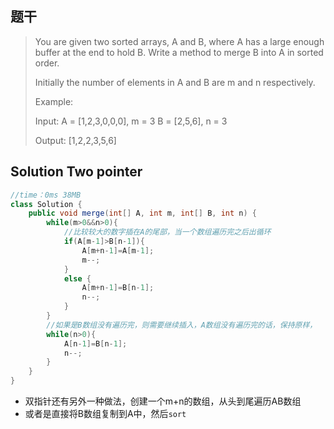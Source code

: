## 题干

> You are given two sorted arrays, A and B, where A has a large enough buffer at the end to hold B. Write a method to merge B into A in sorted order.
>
> Initially the number of elements in A and B are m and n respectively.
>
> Example:
>
> Input:
> A = [1,2,3,0,0,0], m = 3
> B = [2,5,6],       n = 3
>
> Output: [1,2,2,3,5,6]

## Solution Two pointer

```java
//time：0ms 38MB
class Solution {
    public void merge(int[] A, int m, int[] B, int n) {
        while(m>0&&n>0){
        	//比较较大的数字插在A的尾部，当一个数组遍历完之后出循环
            if(A[m-1]>B[n-1]){
                A[m+n-1]=A[m-1];
                m--;
            }
            else {
                A[m+n-1]=B[n-1];
                n--; 
            }
        }
        //如果是B数组没有遍历完，则需要继续插入，A数组没有遍历完的话，保持原样，
        while(n>0){
            A[n-1]=B[n-1];
            n--;
        }
    }
}
```

* 双指针还有另外一种做法，创建一个m+n的数组，从头到尾遍历AB数组
* 或者是直接将B数组复制到A中，然后```sort```